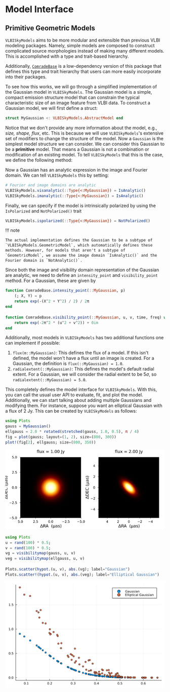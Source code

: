 # Model Interface

## Primitive Geometric Models

`VLBISkyModels` aims to be more modular and extensible than previous VLBI modeling packages. Namely, simple models are composed to construct complicated source morphologies instead of making many different models. This is accomplished with a type and trait-based hierarchy.

Additionally, [`ComradeBase`](https://github.com/ptiede/ComradeBase.jl) is a low-dependency version of this package that defines this type and trait hierarchy that users can more easily incorporate into their packages.

To see how this works, we will go through a simplified implementation of the Gaussian model in `VLBISkyModels`. The Gaussian model is a simple, compact emission structure model that can constrain the typical characteristic size
of an image feature from VLBI data. To construct a Gaussian model, we will first define a struct:

```julia
struct MyGaussian <: VLBISkyModels.AbstractModel end
```

Notice that we don't provide any more information about the model, e.g., *size, shape, flux*, etc. This is because we will use `VLBISkyModels`'s extensive set of modifiers to change the structure of the model.
Now a `Gaussian` is the simplest model structure we can consider. We can consider this Gaussian to be a **primitive** model. That means a Gaussian is not a combination or modification of
an existing model. To tell `VLBISkyModels` that this is the case, we define the following method:

Now a Gaussian has an analytic expression in the image and Fourier domain. We can tell `VLBISkyModels` this by setting:

```julia
# Fourier and image domains are analytic
VLBISkyModels.visanalytic(::Type{<:MyGaussian}) = IsAnalytic()
VLBISkyModels.imanalytic(::Type{<:MyGaussian}) = IsAnalytic()
```

Finally, we can specify if the model is intrinsically polarized by using the `IsPolarized` and `NotPolarized()` trait

```julia
VLBISkyModels.ispolarized(::Type{<:MyGaussian}) = NotPolarized()
```

!!! note
    
    The actual implementation defines the Gaussian to be a subtype of `VLBISkyModels.GeometricModel`, which automatically defines these methods. However, for models that aren't a subtype of `GeometricModel`, we assume the image domain `IsAnalytic()` and the Fourier domain is `NotAnalytic()`.

Since both the image and visibility domain representation of the Gaussian are analytic, we need to define an `intensity_point` and `visibility_point` method. For a Gaussian, these are given by

```julia
function ComradeBase.intensity_point(::MyGaussian, p)
    (; X, Y) = p
    return exp(-(X^2 + Y^2) / 2) / 2π
end

function ComradeBase.visibility_point(::MyGaussian, u, v, time, freq) where {T}
    return exp(-2π^2 * (u^2 + v^2)) + 0im
end
```

Additionally, most models in `VLBISkyModels` has two additional functions one can implement if possible:

 1. `flux(m::MyGaussian)`: This defines the flux of a model. If this isn't defined, the model won't have a flux until an image is created. For a Gaussian, the definition is `flux(::MyGaussian) = 1.0`.
 2. `radialextent(::MyGaussian)`: This defines the model's default radial extent. For a Gaussian, we will consider the radial extent to be $5σ$, so `radialextent(::MyGaussian) = 5.0`.

This completely defines the model interface for `VLBISkyModels`. With this, you can call the usual user API to evaluate, fit, and plot the model. Additionally, we can start talking about
adding multiple Gaussians and modifying them. For instance, suppose you want an elliptical Gaussian with a flux of 2 Jy. This can be created by `VLBISkyModels` as follows:

```julia
using Plots
gauss = MyGaussian()
ellgauss = 2.0 * rotated(stretched(gauss, 1.0, 0.5), π / 4)
fig = plot(gauss; layout=(1, 2), size=(800, 300))
plot!(fig[2], ellgauss; size=(800, 350))
```

![Image](gauss.png)

```julia
using Plots
u = rand(100) * 0.5;
v = rand(100) * 0.5;
vg = visibilitymap(gauss, u, v)
veg = visibilitymap(ellgauss, u, v)

Plots.scatter(hypot.(u, v), abs.(vg); label="Gaussian")
Plots.scatter!(hypot.(u, v), abs.(veg); label="Elliptical Gaussian")
```

![Image](vis.png)
